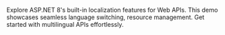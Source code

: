Explore ASP.NET 8's built-in localization features for Web APIs. This demo showcases seamless language switching, resource management. Get started with multilingual APIs effortlessly.
